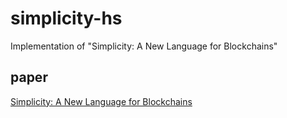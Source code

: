 # simplicity-hs
Implementation of "Simplicity: A New Language for Blockchains"

## paper
[Simplicity: A New Language for Blockchains](https://blockstream.com/simplicity.pdf)

